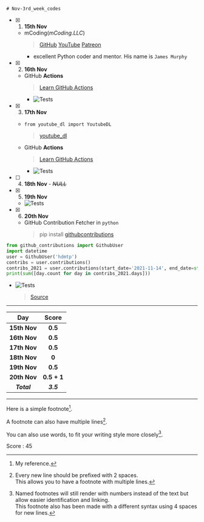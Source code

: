 
	# Nov-3rd_week_codes

- [x] 1. **15th Nov**

  - mCoding(_mCoding.LLC_)
    > [GitHub](https://github.com/mCodingLLC) [YouTube](youtube.com/c/mCodingWithJamesMurphy) [Patreon](https://www.patreon.com/mCoding)
    - excellent Python coder and mentor. His name is `James Murphy`

- [x] 2. **16th Nov**

  - GitHub __Actions__
    > [Learn GitHub Actions](https://docs.github.com/en/actions/learn-github-actions)
    - ![Tests](https://github.com/hdmtp-s-basement/Nov-3rd_week_codes/actions/workflows/github_action.yml/badge.svg)

- [x] 3. **17th Nov**

  - `from youtube_dl import YoutubeDL`
    > [youtube_dl](https://pypi.org/project/youtube_dl/)

  - GitHub __Actions__
    > [Learn GitHub Actions](https://docs.github.com/en/actions/learn-github-actions)
    - ![Tests](https://github.com/hdmtp-s-basement/Nov-3rd_week_codes/actions/workflows/python-script.yml/badge.svg)

- [ ] 4. **18th Nov** - ~~_NULL_~~
- [x] 5. **19th Nov**

  -  ![Tests](https://github.com/hdmtp-s-basement/Nov-3rd_week_codes/actions/workflows/main.yml/badge.svg)

- [x] 6. **20th Nov**

  -  GitHub Contribution Fetcher in `python`
      > pip install [githubcontributions](https://github.com/bcongdon/github_contributions)
      
``` python
from github_contributions import GithubUser
import datetime
user = GithubUser('hdmtp')
contribs = user.contributions()
contribs_2021 = user.contributions(start_date='2021-11-14', end_date=str(datetime.date.today()))
print(sum([day.count for day in contribs_2021.days]))
```
 

   - ![Tests](https://github.com/hdmtp-s-basement/Nov-3rd_week_codes/actions/workflows/score.yml/badge.svg)
     > [Source](https://canovasjm.netlify.app/2020/11/29/github-actions-run-a-python-script-on-schedule-and-commit-changes/) 


<hr>
<div align="center">

Day      | Score
:--------------:|:----------------:
**15th Nov** | **0.5**
**16th Nov** | **0.5**
**17th Nov** | **0.5**
**18th Nov** | **0**
**19th Nov** | **0.5**
**20th Nov** | **0.5 + 1**
***Total***     | ***3.5***
     
</div>
<hr>
<!--Below part needs to be edited-->

Here is a simple footnote[^1].

A footnote can also have multiple lines[^2].  

You can also use words, to fit your writing style more closely[^note].

[^1]: My reference.
[^2]: Every new line should be prefixed with 2 spaces.  
  This allows you to have a footnote with multiple lines.
[^note]:
    Named footnotes will still render with numbers instead of the text but allow easier identification and linking.  
    This footnote also has been made with a different syntax using 4 spaces for new lines.

Score : 45